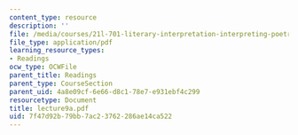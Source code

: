 ```yaml
---
content_type: resource
description: ''
file: /media/courses/21l-701-literary-interpretation-interpreting-poetry-fall-2003/7f47d92b79bb7ac23762286ae14ca522_lecture9a.pdf
file_type: application/pdf
learning_resource_types:
- Readings
ocw_type: OCWFile
parent_title: Readings
parent_type: CourseSection
parent_uid: 4a8e09cf-6e66-d8c1-78e7-e931ebf4c299
resourcetype: Document
title: lecture9a.pdf
uid: 7f47d92b-79bb-7ac2-3762-286ae14ca522
---
```

